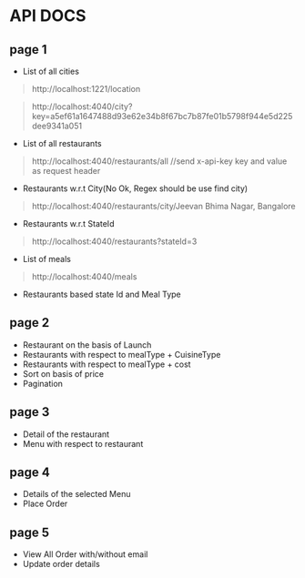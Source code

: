 # API DOCS

## page 1

* List of all cities

> http://localhost:1221/location

> http://localhost:4040/city?key=a5ef61a1647488d93e62e34b8f67bc7b87fe01b5798f944e5d225dee9341a051

* List of all restaurants

> http://localhost:4040/restaurants/all  //send x-api-key key and value as request header

* Restaurants w.r.t City(No Ok, Regex should be use find city)

> http://localhost:4040/restaurants/city/Jeevan Bhima Nagar, Bangalore

* Restaurants w.r.t StateId

> http://localhost:4040/restaurants?stateId=3

* List of meals

> http://localhost:4040/meals

* Restaurants based state Id and Meal Type

> 

## page 2

* Restaurant on the basis of Launch
* Restaurants with respect to mealType + CuisineType
* Restaurants with respect to mealType + cost
* Sort on basis of price
* Pagination

## page 3

* Detail of the restaurant
* Menu with respect to restaurant

## page 4

* Details of the selected Menu
* Place Order

## page 5

* View All Order with/without email
* Update order details
